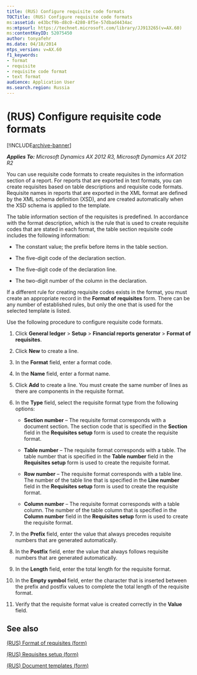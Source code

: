 ```yaml
---
title: (RUS) Configure requisite code formats
TOCTitle: (RUS) Configure requisite code formats
ms:assetid: e43bcf9b-d8c0-4280-8f5e-57dbad4434ac
ms:mtpsurl: https://technet.microsoft.com/library/JJ913265(v=AX.60)
ms:contentKeyID: 52075450
author: tonyafehr
ms.date: 04/18/2014
mtps_version: v=AX.60
f1_keywords:
- format
- requisite
- requisite code format
- text format
audience: Application User
ms.search.region: Russia
---
```


# (RUS) Configure requisite code formats 


[!INCLUDE[archive-banner](includes/archive-banner.md)]


_**Applies To:** Microsoft Dynamics AX 2012 R3, Microsoft Dynamics AX 2012 R2_

You can use requisite code formats to create requisites in the information section of a report. For reports that are exported in text formats, you can create requisites based on table descriptions and requisite code formats. Requisite names in reports that are exported in the XML format are defined by the XML schema definition (XSD), and are created automatically when the XSD schema is applied to the template.

The table information section of the requisites is predefined. In accordance with the format description, which is the rule that is used to create requisite codes that are stated in each format, the table section requisite code includes the following information:

  - The constant value; the prefix before items in the table section.

  - The five-digit code of the declaration section.

  - The five-digit code of the declaration line.

  - The two-digit number of the column in the declaration.

If a different rule for creating requisite codes exists in the format, you must create an appropriate record in the **Format of requisites** form. There can be any number of established rules, but only the one that is used for the selected template is listed.

Use the following procedure to configure requisite code formats.

1.  Click **General ledger** \> **Setup** \> **Financial reports generator** \> **Format of requisites**.

2.  Click **New** to create a line.

3.  In the **Format** field, enter a format code.

4.  In the **Name** field, enter a format name.

5.  Click **Add** to create a line. You must create the same number of lines as there are components in the requisite format.

6.  In the **Type** field, select the requisite format type from the following options:
    
      - **Section number** – The requisite format corresponds with a document section. The section code that is specified in the **Section** field in the **Requisites setup** form is used to create the requisite format.
    
      - **Table number** – The requisite format corresponds with a table. The table number that is specified in the **Table number** field in the **Requisites setup** form is used to create the requisite format.
    
      - **Row number** – The requisite format corresponds with a table line. The number of the table line that is specified in the **Line number** field in the **Requisites setup** form is used to create the requisite format.
    
      - **Column number** – The requisite format corresponds with a table column. The number of the table column that is specified in the **Column number** field in the **Requisites setup** form is used to create the requisite format.

7.  In the **Prefix** field, enter the value that always precedes requisite numbers that are generated automatically.

8.  In the **Postfix** field, enter the value that always follows requisite numbers that are generated automatically.

9.  In the **Length** field, enter the total length for the requisite format.

10. In the **Empty symbol** field, enter the character that is inserted between the prefix and postfix values to complete the total length of the requisite format.

11. Verify that the requisite format value is created correctly in the **Value** field.

## See also

[(RUS) Format of requisites (form)](https://technet.microsoft.com/library/jj710737\(v=ax.60\))

[(RUS) Requisites setup (form)](https://technet.microsoft.com/library/jj710719\(v=ax.60\))

[(RUS) Document templates (form)](https://technet.microsoft.com/library/jj923585\(v=ax.60\))

  



